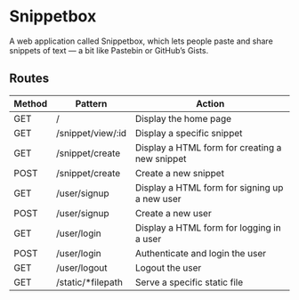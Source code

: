 # Snippetbox

A web application called Snippetbox, which lets people paste and share snippets of text — a bit like Pastebin or GitHub’s Gists.

## Routes

| Method | Pattern | Action |
| ------ | ------- | ------ |
| GET | / | Display the home page |
| GET | /snippet/view/:id	| Display a specific snippet |
| GET | /snippet/create	| Display a HTML form for creating a new snippet |
| POST | /snippet/create | Create a new snippet |
| GET | /user/signup | Display a HTML form for signing up a new user |
| POST | /user/signup | Create a new user |
| GET | /user/login | Display a HTML form for logging in a user |
| POST | /user/login | Authenticate and login the user |
| GET | /user/logout | Logout the user |
| GET | /static/*filepath | Serve a specific static file |
